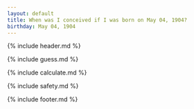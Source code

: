 ```yaml
---
layout: default
title: When was I conceived if I was born on May 04, 1904?
birthday: May 04, 1904
---
```


{% include header.md %}

{% include guess.md %}

{% include calculate.md %}

{% include safety.md %}

{% include footer.md %}



